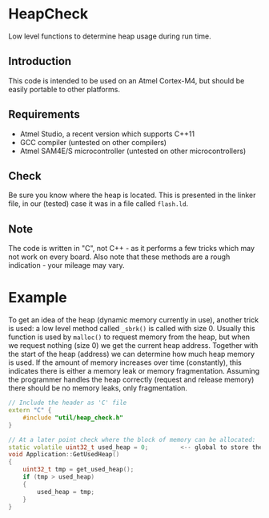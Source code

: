 
# HeapCheck
Low level functions to determine heap usage during run time.

## Introduction
This code is intended to be used on an Atmel Cortex-M4, but should be easily portable to other platforms.

## Requirements
 - Atmel Studio, a recent version which supports C++11
 - GCC compiler (untested on other compilers)
 - Atmel SAM4E/S microcontroller (untested on other microcontrollers)

## Check
Be sure you know where the heap is located. This is presented in the linker file, in our (tested) case it was in a file called `flash.ld`.

## Note
The code is written in "C", not C++ - as it performs a few tricks which may not work on every board. Also note that these methods are a rough indication - your mileage may vary.

# Example
To get an idea of the heap (dynamic memory currently in use), another trick is used: a low level method called `_sbrk()` is called with size 0. Usually this function is used by `malloc()` to request memory from the heap, but when we request nothing (size 0) we get the current heap address. Together with the start of the heap (address) we can determine how much heap memory is used. If the amount of memory increases over time (constantly), this indicates there is either a memory leak or memory fragmentation. Assuming the programmer handles the heap correctly (request and release memory) there should be no memory leaks, only fragmentation.

```cpp
// Include the header as 'C' file
extern "C" {
	#include "util/heap_check.h"
}

// At a later point check where the block of memory can be allocated:
static volatile uint32_t used_heap = 0;			<-- global to store the (growing) heap value
void Application::GetUsedHeap()
{
	uint32_t tmp = get_used_heap();
    if (tmp > used_heap)
    {
        used_heap = tmp;
    }
}
```
